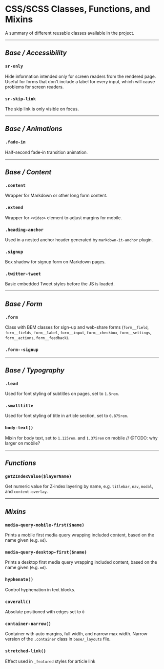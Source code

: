 # CSS/SCSS Classes, Functions, and Mixins

A summary of different reusable classes available in the project.

---

## *Base / Accessibility*

### **`sr-only`**

Hide information intended only for screen readers from the rendered page. Useful for forms that don't include a label for every input, which will cause problems for screen readers.

### **`sr-skip-link`**

The skip link is only visible on focus.

---

## *Base / Animations*

### **`.fade-in`**

Half-second fade-in transition animation.

---

## *Base / Content*

### **`.content`**

Wrapper for Markdown or other long form content.

### **`.extend`**

Wrapper for `<video>` element to adjust margins for mobile.

### **`.heading-anchor`**

Used in a nested anchor header generated by `markdown-it-anchor` plugin.

### **`.signup`**

Box shadow for signup form on Markdown pages.

### **`.twitter-tweet`**

Basic embedded Tweet styles before the JS is loaded.

---

## *Base / Form*

### **`.form`**

Class with BEM classes for sign-up and web-share forms (`form__field`, `form__fields`, `form__label`, `form__input`, `form__checkbox`, `form__settings`, `form__actions`, `form__feedback`).

### **`.form--signup`**

---

## *Base / Typography*

### **`.lead`**

Used for font styling of subtitles on pages, set to `1.5rem`.

### **`.smalltitle`**

Used for font styling of title in article section, set to `0.875rem`.

### **`body-text()`**

Mixin for body text, set to `1.125rem`. and `1.375rem` on mobile // @TODO: why larger on mobile?

---

## *Functions*

### **`getZIndexValue($layerName)`**

Get numeric value for Z-index layering by name, e.g. `titlebar`, `nav`, `modal`, and `content-overlay`.

---

## *Mixins*

### **`media-query-mobile-first($name)`**

Prints a mobile first media query wrapping included content, based on the name given (e.g. `md`).

### **`media-query-desktop-first($name)`**

Prints a desktop first media query wrapping included content, based on the name given (e.g. `md`).

### **`hyphenate()`**

Control hyphenation in text blocks.

### **`coverall()`**

Absolute positioned with edges set to `0`

### **`container-narrow()`**

Container with auto margins, full width, and narrow max width. Narrow version of the `.container` class in `base/_layouts` file.

### **`stretched-link()`**

Effect used in `_featured` styles for article link
